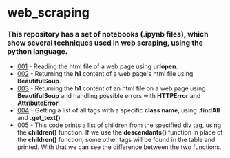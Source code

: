 # web_scraping
### This repository has a set of notebooks (.ipynb files), which show several techniques used in web scraping, using the python language.
* [001](https://github.com/jeversonluis/web_scraping/blob/main/001.ipynb) - Reading the html file of a web page using **urlopen**.
* [002](https://github.com/jeversonluis/web_scraping/blob/main/002.ipynb) - Returning the **h1** content of a web page's html file using **BeautifulSoup**.
* [003](https://github.com/jeversonluis/web_scraping/blob/main/003.ipynb) - Returning the **h1** content of an html file on a web page using **BeautifulSoup** and handling possible errors with **HTTPError** and **AttributeError**.
* [004](https://github.com/jeversonluis/web_scraping/blob/main/004.ipynb) - Getting a list of all tags with a specific **class name**, using **.findAll** and **.get_text()**
* [005](https://github.com/jeversonluis/web_scraping/blob/main/005.ipynb) - This code prints a list of children from the specified div tag, using the **children()** function. If we use the **descendants()** function in place of the **children()** function, some other tags will be found in the table and printed. With that we can see the difference between the two functions.
